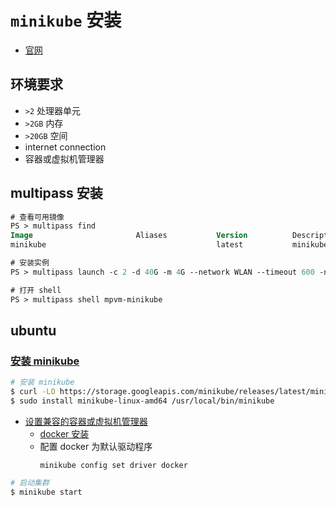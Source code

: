 # `minikube` 安装
- [官网](https://minikube.sigs.k8s.io/docs/start/)

## 环境要求
- `>2` 处理器单元
- `>2GB` 内存
- `>20GB` 空间
- internet connection
- 容器或虚拟机管理器

## multipass 安装
```ps
# 查看可用镜像
PS > multipass find
Image                       Aliases           Version          Description
minikube                                      latest           minikube is local Kubernetes

# 安装实例
PS > multipass launch -c 2 -d 40G -m 4G --network WLAN --timeout 600 -n mpvm-minikube minikube

# 打开 shell
PS > multipass shell mpvm-minikube
```

## ubuntu
### [安装 minikube](https://minikube.sigs.k8s.io/docs/start/)
```bash
# 安装 minikube
$ curl -LO https://storage.googleapis.com/minikube/releases/latest/minikube-linux-amd64
$ sudo install minikube-linux-amd64 /usr/local/bin/minikube
```

- [设置兼容的容器或虚拟机管理器](https://minikube.sigs.k8s.io/docs/drivers/)
  - [docker 安装](/docker/install.md)
  - 配置 docker 为默认驱动程序
    ```
    minikube config set driver docker
    ```


```bash
# 启动集群
$ minikube start
```